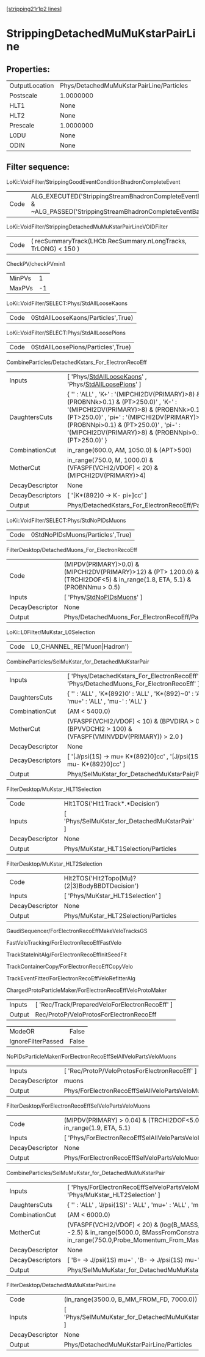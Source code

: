 [[stripping21r1p2 lines]](./stripping21r1p2-index)

# StrippingDetachedMuMuKstarPairLine

## Properties:

|                |                                          |
|----------------|------------------------------------------|
| OutputLocation | Phys/DetachedMuMuKstarPairLine/Particles |
| Postscale      | 1.0000000                                |
| HLT1           | None                                     |
| HLT2           | None                                     |
| Prescale       | 1.0000000                                |
| L0DU           | None                                     |
| ODIN           | None                                     |

## Filter sequence:

LoKi::VoidFilter/StrippingGoodEventConditionBhadronCompleteEvent

|      |                                                                                                                          |
|------|--------------------------------------------------------------------------------------------------------------------------|
| Code | ALG_EXECUTED('StrippingStreamBhadronCompleteEventBadEvent') & ~ALG_PASSED('StrippingStreamBhadronCompleteEventBadEvent') |

LoKi::VoidFilter/StrippingDetachedMuMuKstarPairLineVOIDFilter

|      |                                                                 |
|------|-----------------------------------------------------------------|
| Code | ( recSummaryTrack(LHCb.RecSummary.nLongTracks, TrLONG) \< 150 ) |

CheckPV/checkPVmin1

|        |     |
|--------|-----|
| MinPVs | 1   |
| MaxPVs | -1  |

LoKi::VoidFilter/SELECT:Phys/StdAllLooseKaons

|      |                                    |
|------|------------------------------------|
| Code | 0StdAllLooseKaons/Particles',True) |

LoKi::VoidFilter/SELECT:Phys/StdAllLoosePions

|      |                                    |
|------|------------------------------------|
| Code | 0StdAllLoosePions/Particles',True) |

CombineParticles/DetachedKstars_For_ElectronRecoEff

|                  |                                                                                                                                                                                                                                                                                            |
|------------------|--------------------------------------------------------------------------------------------------------------------------------------------------------------------------------------------------------------------------------------------------------------------------------------------|
| Inputs           | [ 'Phys/[StdAllLooseKaons](./stripping21r1p2-commonparticles-stdallloosekaons)' , 'Phys/[StdAllLoosePions](./stripping21r1p2-commonparticles-stdallloosepions)' ]                                                                                                                        |
| DaughtersCuts    | { '' : 'ALL' , 'K+' : '(MIPCHI2DV(PRIMARY)\>8) & (PROBNNk\>0.1) & (PT\>250.0)' , 'K-' : '(MIPCHI2DV(PRIMARY)\>8) & (PROBNNk\>0.1) & (PT\>250.0)' , 'pi+' : '(MIPCHI2DV(PRIMARY)\>8) & (PROBNNpi\>0.1) & (PT\>250.0)' , 'pi-' : '(MIPCHI2DV(PRIMARY)\>8) & (PROBNNpi\>0.1) & (PT\>250.0)' } |
| CombinationCut   | in_range(600.0, AM, 1050.0) & (APT\>500)                                                                                                                                                                                                                                                   |
| MotherCut        | in_range(750.0, M, 1000.0) & (VFASPF(VCHI2/VDOF) \< 20) & (MIPCHI2DV(PRIMARY)\>4)                                                                                                                                                                                                          |
| DecayDescriptor  | None                                                                                                                                                                                                                                                                                       |
| DecayDescriptors | [ '[K\*(892)0 -\> K- pi+]cc' ]                                                                                                                                                                                                                                                         |
| Output           | Phys/DetachedKstars_For_ElectronRecoEff/Particles                                                                                                                                                                                                                                          |

LoKi::VoidFilter/SELECT:Phys/StdNoPIDsMuons

|      |                                  |
|------|----------------------------------|
| Code | 0StdNoPIDsMuons/Particles',True) |

FilterDesktop/DetachedMuons_For_ElectronRecoEff

|                 |                                                                                                                                 |
|-----------------|---------------------------------------------------------------------------------------------------------------------------------|
| Code            | (MIPDV(PRIMARY)\>0.0) & (MIPCHI2DV(PRIMARY)\>12) & (PT\> 1200.0) & (TRCHI2DOF\<5) & in_range(1.8, ETA, 5.1) & (PROBNNmu \> 0.5) |
| Inputs          | [ 'Phys/[StdNoPIDsMuons](./stripping21r1p2-commonparticles-stdnopidsmuons)' ]                                                 |
| DecayDescriptor | None                                                                                                                            |
| Output          | Phys/DetachedMuons_For_ElectronRecoEff/Particles                                                                                |

LoKi::L0Filter/MuKstar_L0Selection

|      |                               |
|------|-------------------------------|
| Code | L0_CHANNEL_RE('Muon\|Hadron') |

CombineParticles/SelMuKstar_for_DetachedMuKstarPair

|                  |                                                                                                           |
|------------------|-----------------------------------------------------------------------------------------------------------|
| Inputs           | [ 'Phys/DetachedKstars_For_ElectronRecoEff' , 'Phys/DetachedMuons_For_ElectronRecoEff' ]                |
| DaughtersCuts    | { '' : 'ALL' , 'K\*(892)0' : 'ALL' , 'K\*(892)~0' : 'ALL' , 'mu+' : 'ALL' , 'mu-' : 'ALL' }               |
| CombinationCut   | (AM \< 5400.0)                                                                                            |
| MotherCut        | (VFASPF(VCHI2/VDOF) \< 10) & (BPVDIRA \> 0.95) & (BPVVDCHI2 \> 100) & (VFASPF(VMINVDDV(PRIMARY)) \> 2.0 ) |
| DecayDescriptor  | None                                                                                                      |
| DecayDescriptors | [ '[J/psi(1S) -\> mu+ K\*(892)0]cc' , '[J/psi(1S) -\> mu- K\*(892)0]cc' ]                           |
| Output           | Phys/SelMuKstar_for_DetachedMuKstarPair/Particles                                                         |

FilterDesktop/MuKstar_HLT1Selection

|                 |                                                 |
|-----------------|-------------------------------------------------|
| Code            | Hlt1TOS('Hlt1Track\*.\*Decision')               |
| Inputs          | [ 'Phys/SelMuKstar_for_DetachedMuKstarPair' ] |
| DecayDescriptor | None                                            |
| Output          | Phys/MuKstar_HLT1Selection/Particles            |

FilterDesktop/MuKstar_HLT2Selection

|                 |                                                |
|-----------------|------------------------------------------------|
| Code            | Hlt2TOS('Hlt2Topo(Mu)?(2\|3)BodyBBDTDecision') |
| Inputs          | [ 'Phys/MuKstar_HLT1Selection' ]             |
| DecayDescriptor | None                                           |
| Output          | Phys/MuKstar_HLT2Selection/Particles           |

GaudiSequencer/ForElectronRecoEffMakeVeloTracksGS

FastVeloTracking/ForElectronRecoEffFastVelo

TrackStateInitAlg/ForElectronRecoEffInitSeedFit

TrackContainerCopy/ForElectronRecoEffCopyVelo

TrackEventFitter/ForElectronRecoEffVeloRefitterAlg

ChargedProtoParticleMaker/ForElectronRecoEffVeloProtoMaker

|        |                                                  |
|--------|--------------------------------------------------|
| Inputs | [ 'Rec/Track/PreparedVeloForElectronRecoEff' ] |
| Output | Rec/ProtoP/VeloProtosForElectronRecoEff          |

|                    |       |
|--------------------|-------|
| ModeOR             | False |
| IgnoreFilterPassed | False |

NoPIDsParticleMaker/ForElectronRecoEffSelAllVeloPartsVeloMuons

|                 |                                                           |
|-----------------|-----------------------------------------------------------|
| Inputs          | [ 'Rec/ProtoP/VeloProtosForElectronRecoEff' ]           |
| DecayDescriptor | muons                                                     |
| Output          | Phys/ForElectronRecoEffSelAllVeloPartsVeloMuons/Particles |

FilterDesktop/ForElectronRecoEffSelVeloPartsVeloMuons

|                 |                                                                       |
|-----------------|-----------------------------------------------------------------------|
| Code            | (MIPDV(PRIMARY) \> 0.04) & (TRCHI2DOF\<5.0) & in_range(1.9, ETA, 5.1) |
| Inputs          | [ 'Phys/ForElectronRecoEffSelAllVeloPartsVeloMuons' ]               |
| DecayDescriptor | None                                                                  |
| Output          | Phys/ForElectronRecoEffSelVeloPartsVeloMuons/Particles                |

CombineParticles/SelMuMuKstar_for_DetachedMuMuKstarPair

|                  |                                                                                                                                                                                 |
|------------------|---------------------------------------------------------------------------------------------------------------------------------------------------------------------------------|
| Inputs           | [ 'Phys/ForElectronRecoEffSelVeloPartsVeloMuons' , 'Phys/MuKstar_HLT2Selection' ]                                                                                             |
| DaughtersCuts    | { '' : 'ALL' , 'J/psi(1S)' : 'ALL' , 'mu+' : 'ALL' , 'mu-' : 'ALL' }                                                                                                            |
| CombinationCut   | (AM \< 6000.0)                                                                                                                                                                  |
| MotherCut        | (VFASPF(VCHI2/VDOF) \< 20) & (log(B_MASS_CONSTRAINT_IP) \< -2.5) & in_range(5000.0, BMassFromConstraint, 5700.0) & in_range(750.0,Probe_Momentum_From_Mass_constraint,150000.0) |
| DecayDescriptor  | None                                                                                                                                                                            |
| DecayDescriptors | [ 'B+ -\> J/psi(1S) mu+' , 'B- -\> J/psi(1S) mu-' ]                                                                                                                           |
| Output           | Phys/SelMuMuKstar_for_DetachedMuMuKstarPair/Particles                                                                                                                           |

FilterDesktop/DetachedMuMuKstarPairLine

|                 |                                                     |
|-----------------|-----------------------------------------------------|
| Code            | (in_range(3500.0, B_MM_FROM_FD, 7000.0))            |
| Inputs          | [ 'Phys/SelMuMuKstar_for_DetachedMuMuKstarPair' ] |
| DecayDescriptor | None                                                |
| Output          | Phys/DetachedMuMuKstarPairLine/Particles            |
